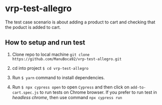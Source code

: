 # vrp-test-allegro


The test case scenario is about adding a product to cart and checking that the poduct is added to cart.

## How to setup and run test

1. Clone repo to local machine `git clone https://github.com/ManuBoca92/vrp-test-allegro.git`   

2. cd into project `$ cd vrp-test-allegro`    

3. Run `$ yarn` command to install dependencies.    

4. Run `$ npx cypress open` to open `Cypress` and then click on `add-to-cart.spec.js` to run tests on Chrome browser. If you prefer to run test in *headless chrome*, then use command `npx cypress run`
